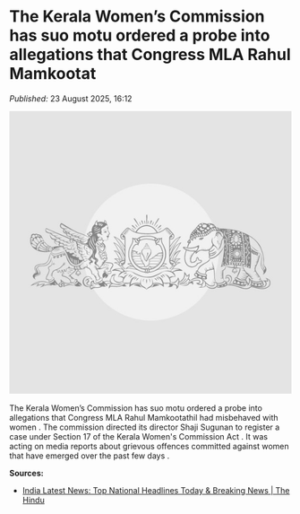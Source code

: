 #  The Kerala Women’s Commission has suo motu ordered a probe into allegations that Congress MLA Rahul Mamkootat

*Published:* 23 August 2025, 16:12 

![cover](/images/The-Kerala-Women-s-Commission-has-suo-motu-ordered-a-probe-into-allegations-that-a161c6.jpg)

 The Kerala Women’s Commission has suo motu ordered a probe into allegations that Congress MLA Rahul Mamkootathil had misbehaved with women . The commission directed its director Shaji Sugunan to register a case under Section 17 of the Kerala Women's Commission Act . It was acting on media reports about grievous offences committed against women that have emerged over the past few days .


**Sources:**

- [India Latest News: Top National Headlines Today & Breaking News | The Hindu](https://www.thehindu.com/news/national/kerala/kerala-womens-commission-to-probe-allegations-against-mamkootathil/article69969282.ece)
